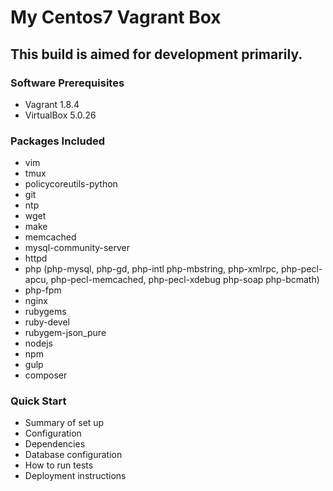 # My Centos7 Vagrant Box #

## This build is aimed for development primarily.

### Software Prerequisites

* Vagrant 1.8.4
* VirtualBox 5.0.26

### Packages Included ###

* vim
* tmux
* policycoreutils-python
* git
* ntp
* wget
* make
* memcached
* mysql-community-server
* httpd
* php (php-mysql, php-gd, php-intl php-mbstring, php-xmlrpc, php-pecl-apcu, php-pecl-memcached, php-pecl-xdebug php-soap php-bcmath)
* php-fpm
* nginx 
* rubygems 
* ruby-devel 
* rubygem-json_pure 
* nodejs 
* npm
* gulp
* composer

### Quick Start ###

* Summary of set up
* Configuration
* Dependencies
* Database configuration
* How to run tests
* Deployment instructions